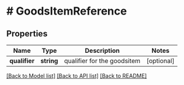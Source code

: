 # # GoodsItemReference

## Properties

Name | Type | Description | Notes
------------ | ------------- | ------------- | -------------
**qualifier** | **string** | qualifier for the goodsitem | [optional]

[[Back to Model list]](../../README.md#models) [[Back to API list]](../../README.md#endpoints) [[Back to README]](../../README.md)
